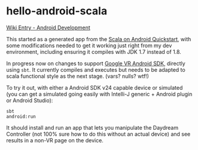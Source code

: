# hello-android-scala

[Wiki Entry - Android Development](https://github.com/cycle23/cycle23.github.io/wiki/I.-Android-Development)

This started as a generated app from the [Scala on Android Quickstart](http://scala-android.org/quickstart/), with some modifications needed to get it working just right from my dev environment, including ensuring it compiles with JDK 1.7 instead of 1.8.

In progress now on changes to support [Google VR Android SDK](https://github.com/googlevr/gvr-android-sdk), directly using `sbt`. It currently compiles and executes but needs to be adapted to scala functional style as the next stage. (vars? nulls? wtf!)

To try it out, with either a Android SDK v24 capable device or simulated (you can get a simulated going easily with Intelli-J generic + Android plugin or Android Studio):

```
sbt
android:run
```

It should install and run an app that lets you manipulate the Daydream Controller (not 100% sure how to do this without an actual device) and see results in a non-VR page on the device.
